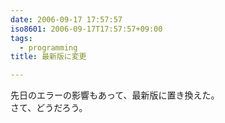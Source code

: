 ```yaml
---
date: 2006-09-17 17:57:57
iso8601: 2006-09-17T17:57:57+09:00
tags:
  - programming
title: 最新版に変更

---
```


<div class="entry-body">
  <p>先日のエラーの影響もあって、最新版に置き換えた。<br />
    さて、どうだろう。</p>
</div>
